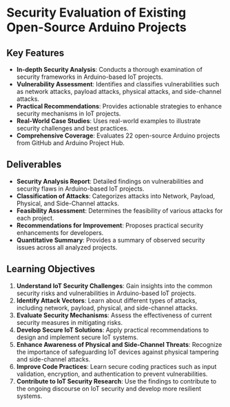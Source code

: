 # Security Evaluation of Existing Open-Source Arduino Projects

## Key Features
- **In-depth Security Analysis**: Conducts a thorough examination of security frameworks in Arduino-based IoT projects.
- **Vulnerability Assessment**: Identifies and classifies vulnerabilities such as network attacks, payload attacks, physical attacks, and side-channel attacks.
- **Practical Recommendations**: Provides actionable strategies to enhance security mechanisms in IoT projects.
- **Real-World Case Studies**: Uses real-world examples to illustrate security challenges and best practices.
- **Comprehensive Coverage**: Evaluates 22 open-source Arduino projects from GitHub and Arduino Project Hub.

## Deliverables
- **Security Analysis Report**: Detailed findings on vulnerabilities and security flaws in Arduino-based IoT projects.
- **Classification of Attacks**: Categorizes attacks into Network, Payload, Physical, and Side-Channel attacks.
- **Feasibility Assessment**: Determines the feasibility of various attacks for each project.
- **Recommendations for Improvement**: Proposes practical security enhancements for developers.
- **Quantitative Summary**: Provides a summary of observed security issues across all analyzed projects.

## Learning Objectives
1. **Understand IoT Security Challenges**: Gain insights into the common security risks and vulnerabilities in Arduino-based IoT projects.
2. **Identify Attack Vectors**: Learn about different types of attacks, including network, payload, physical, and side-channel attacks.
3. **Evaluate Security Mechanisms**: Assess the effectiveness of current security measures in mitigating risks.
4. **Develop Secure IoT Solutions**: Apply practical recommendations to design and implement secure IoT systems.
5. **Enhance Awareness of Physical and Side-Channel Threats**: Recognize the importance of safeguarding IoT devices against physical tampering and side-channel attacks.
6. **Improve Code Practices**: Learn secure coding practices such as input validation, encryption, and authentication to prevent vulnerabilities.
7. **Contribute to IoT Security Research**: Use the findings to contribute to the ongoing discourse on IoT security and develop more resilient systems.
